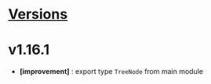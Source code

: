 # [Versions](https://github.com/Tracktor/treege-consumer/releases)

# v1.16.1
- **[improvement]** : export type `TreeNode` from main module
